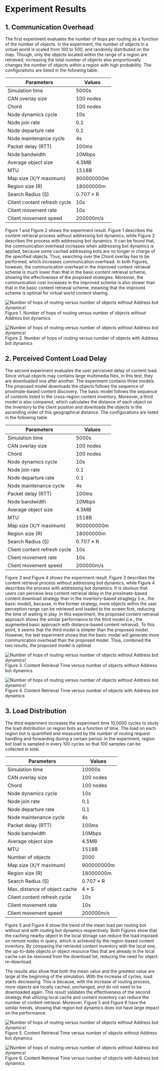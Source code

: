 # Experiment Results

## 1. Communication Overhead  
The first experiment evaluates the number of hops per routing as a function of the number of objects. In the experiment, the number of objects in a virtual world is scaled from 100 to 500, and randomly distributed on the map. Though, only the objects located within the range of a region are retrieved, increasing the total number of objects also proportionally changes the number of objects within a region with high probability. The configurations are listed in the following table.

| Parameters                     | Values    |
|--------------------------------|-----------|
| Simulation time                | 5000s     |
| CAN overlay size               | 100 nodes |
| Chord                          | 100 nodes |
| Node dynamics cycle            | 10s       |
| Node join rate                 | 0.1       |
| Node departure rate            | 0.1       |
| Node maintenance   cycle       | 4s        |
| Packet delay (RTT)             | 100ms     |
| Node bandwidth                 | 10Mbps    |
| Average object size            | 4.5MB     |
| MTU                            | 1518B     |
| Map size (X/Y maximum)		 | 900000000m|
| Region size (R)      			 | 18000000m |
| Search Radius (S)              | 0.707 * R |
| Client content   refresh cycle | 10s       |
| Client movement   rate         | 10s       |
| Client movement   speed        | 200000m/s |

Figure 1 and Figure 2 shows the experiment result. Figure 1 describes the content retrieval process without addressing bot dynamics, while Figure 2 describes the process with addressing bot dynamics. It can be found that, the communication overhead increases when addressing bot dynamics is applied, because some cached addressing bots are no longer in charge of the specified objects. Thus, searching over the Chord overlay has to be performed, which increases communication overhead. In both Figures, however, the communication overhead in the improved content retrieval scheme is much lower than that in the basic content retrieval scheme, showing the effectiveness of the proposed strategies. Moreover, the communication cost increases in the improved scheme is also slower than that in the basic content retrieval scheme, meaning that the improved scheme is optimal for virtual world content sharing.

![Number of hops of routing versus number of objects without Address bot dynamics!](https://github.com/sunniel/VirtualNetContentSharing/blob/master/Experiment%20Results/Communication%20Overhead%20without%20Churn.png)  
Figure 1. Number of hops of routing versus number of objects without Address bot dynamics

![Number of hops of routing versus number of objects without Address bot dynamics!](https://github.com/sunniel/VirtualNetContentSharing/blob/master/Experiment%20Results/Communication%20Overhead%20with%20Churn.png)  
Figure 2. Number of hops of routing versus number of objects with Address bot dynamics

## 2. Perceived Content Load Delay

The second experiment evaluates the user perceived delay of content load. Since virtual objects may contains large multimedia files, in this test, they are downloaded one after another. The experiment contains three models. The proposed model downloads the objects follows the sequence of proximate-based content discovery. The basic model follows the sequence of contents listed in the cross-region content inventory. Moreover, a third model is also compared, which calculates the distance of each object on the inventory to the client position and downloads the objects in the ascending order of this geographical distance. The configurations are listed in the following table.

| Parameters                     | Values    |
|--------------------------------|-----------|
| Simulation time                | 5000s     |
| CAN overlay size               | 100 nodes |
| Chord                          | 100 nodes |
| Node dynamics cycle            | 10s       |
| Node join rate                 | 0.1       |
| Node departure rate            | 0.1       |
| Node maintenance   cycle       | 4s        |
| Packet delay (RTT)             | 100ms     |
| Node bandwidth                 | 10Mbps    |
| Average object size            | 4.5MB     |
| MTU                            | 1518B     |
| Map size (X/Y maximum)		 | 900000000m|
| Region size (R)      			 | 18000000m |
| Search Radius (S)              | 0.707 * R |
| Client content   refresh cycle | 10s       |
| Client movement   rate         | 10s       |
| Client movement   speed        | 200000m/s |

Figure 3 and Figure 4 shows the experiment result. Figure 3 describes the content retrieval process without addressing bot dynamics, while Figure 4 describes the process with addressing bot dynamics. It is obvious that users can perceive less content retrieval delay in the proximate-based content download strategy than in the inventory-based stragtegy (i.e., the basic model), because, in  the former strategy, more objects within the user perception range can be retrieved and loaded to the screen first, reducing the time of waiting in play. In this experiment, the proposed content retrieval approach shows the similar  performance to the third model (i.e., the augmented basic approach with distance-based content retrieval). To this point, it seems that the third model is simpler than the proposed model. However, the last experiment shows that the basic model will generate more communication overhead than the proposed model. Thus, combined the two results, the proposed model is optimal.

![Number of hops of routing versus number of objects without Address bot dynamics!](https://github.com/sunniel/VirtualNetContentSharing/blob/master/Experiment%20Results/Perceived%20Content%20Retrieval%20Delay%20without%20Churn.png)  
Figure 3. Content Retrieval Time versus number of objects without Address bot dynamics

![Number of hops of routing versus number of objects without Address bot dynamics!](https://github.com/sunniel/VirtualNetContentSharing/blob/master/Experiment%20Results/Perceived%20Content%20Retrieval%20Delay%20with%20Churn.png)  
Figure 4. Content Retrieval Time versus number of objects with Address bot dynamics

## 3. Load Distribution

The third experiment increases the experiment time 10,0000 cycles to study the load distribution on region bots as a function of time. The load on each region bot is quantified and measured by the number of routing request handling and forwarding during a certain period. In the experiment, region bot load is sampled in every 100 cycles so that 100 samples can be collected in total. 

| Parameters                     | Values    |
|--------------------------------|-----------|
| Simulation time                | 10000s    |
| CAN overlay size               | 100 nodes |
| Chord                          | 100 nodes |
| Node dynamics cycle            | 10s       |
| Node join rate                 | 0.1       |
| Node departure rate            | 0.1       |
| Node maintenance   cycle       | 4s        |
| Packet delay (RTT)             | 100ms     |
| Node bandwidth                 | 10Mbps    |
| Average object size            | 4.5MB     |
| MTU                            | 1518B     |
| Number of objects              | 2000      |
| Map size (X/Y maximum)		 | 900000000m|
| Region size (R)      			 | 18000000m |
| Search Radius (S)              | 0.707 * R |
| Max. distance of object cache	 | 4 * S 	 |
| Client content   refresh cycle | 10s       |
| Client movement   rate         | 10s       |
| Client movement   speed        | 200000m/s |

Figure 5 and Figure 6 show the trend of the mean load per routing bot without and with routing bot dynamics respectively. Both Figures show that the caching nearby object in the local storage can reduce the load imposed on remote nodes in query, which is achieved by the region-based content inventory. By comparing the retrieved content inventory with the local one, the up-to-date objects or object resource files that are already in the local cache can be removed from the download list, reducing the need for object re-download.

The results also show that both the mean value and the greatest value are large at the beginning of the simulation. With the increase of cycles, load starts decreasing. This is because, with the increase of routing process, more objects are locally cached, unchanged, and do not need to be downloaded again. This result validates the effectiveness of the second strategy that utilizing local cache and content inventory can reduce the number of content retrieval. Moreover, Figure 5 and Figure 6 have the similar trends, showing that region bot dynamics does not have large impact on the performance.

![Number of hops of routing versus number of objects without Address bot dynamics!](https://github.com/sunniel/VirtualNetContentSharing/blob/master/Experiment%20Results/Load%20Distribution%20without%20Churn.png)  
Figure 5. Content Retrieval Time versus number of objects without Address bot dynamics

![Number of hops of routing versus number of objects without Address bot dynamics!](https://github.com/sunniel/VirtualNetContentSharing/blob/master/Experiment%20Results/Load%20Distribution%20with%20Churn.png)  
Figure 6. Content Retrieval Time versus number of objects with Address bot dynamics